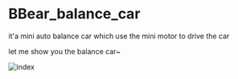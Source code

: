 # BBear_balance_car
it'a mini auto balance car which use the mini motor to drive the car

let me show you the balance car~

![index](https://github.com/bigbearishappy/BBear_balance_car/raw/master/doc/car_picture/BBear_balancecar8.jpg)
